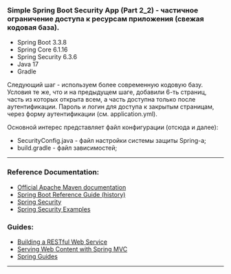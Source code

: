 ### Simple Spring Boot Security App (Part 2_2) - частичное ограничение доступа к ресурсам приложения (свежая кодовая база).

- Spring Boot 3.3.8
- Spring Core 6.1.16
- Spring Security 6.3.6
- Java 17
- Gradle

Следующий шаг - используем более современную кодовую базу. Условия те же, что и на предыдущем шаге, добавили 6-ть страниц, 
часть из которых открыта всем, а часть доступна только после аутентификации. Пароль и логин для доступа к закрытым страницам, 
через форму аутентификации (см. application.yml). 

Основной интерес представляет файл конфигурации (отсюда и далее):
- SecurityConfig.java - файл настройки системы защиты Spring-a;
- build.gradle - файл зависимостей;
________________________________________________________________________________________________________________________
### Reference Documentation:

* [Official Apache Maven documentation](https://maven.apache.org/guides/index.html)
* [Spring Boot Reference Guide (history)](https://docs.spring.io/spring-boot/docs/)
* [Spring Security](https://spring.io/projects/spring-security)
* [Spring Security Examples](https://spring.io/projects/spring-security#samples)

### Guides:

* [Building a RESTful Web Service](https://spring.io/guides/gs/rest-service/)
* [Serving Web Content with Spring MVC](https://spring.io/guides/gs/serving-web-content/)
* [Spring Guides](https://spring.io/guides)
________________________________________________________________________________________________________________________